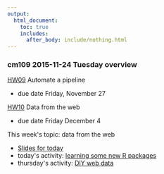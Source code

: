 ```yaml
---
output:
  html_document:
    toc: true
    includes:
      after_body: include/nothing.html
---
```


### cm109 2015-11-24 Tuesday overview

[HW09](hw09_automation.html) Automate a pipeline

  * due date Friday, November 27
  
[HW10](hw10_data-from-web.html) Data from the web

  * due date Friday December 4

This week's topic: data from the web
 
  * [Slides for today](webdata01_slides.html)
  * today's activity: [learning some new R packages](webdata02_activity.html)
  * thursday's activity: [DIY web data](webdata03_activity.html)
